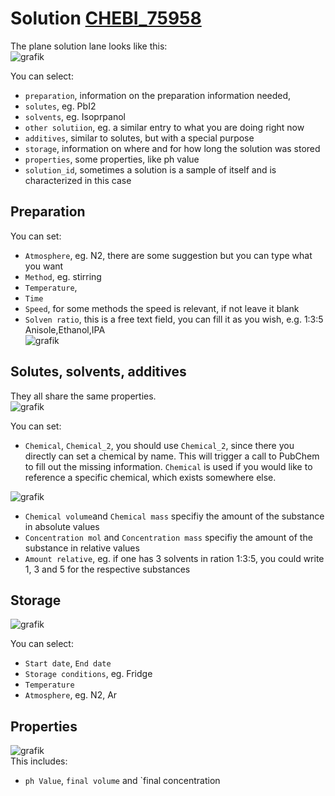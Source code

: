# Solution [CHEBI_75958](http://purl.obolibrary.org/obo/CHEBI_75958)

The plane solution lane looks like this:  
![grafik](https://github.com/RoteKekse/nomad-baseclasses/assets/36420750/6adb7972-aece-496b-b56a-7e562d7b55f1)


You can select:
 - `preparation`, information on the preparation information needed, 
 - `solutes`, eg. PbI2
 - `solvents`, eg. Isoprpanol
 - `other solutiion`, eg. a similar entry to what you are doing right now
 - `additives`, similar to solutes, but with a special purpose
 - `storage`, information on where and for how long the solution was stored
 - `properties`, some properties, like ph value
 - `solution_id`, sometimes a solution is a sample of itself and is characterized in this case

## Preparation
You can set:
- `Atmosphere`, eg. N2, there are some suggestion but you can type what you want
- `Method`, eg. stirring
- `Temperature`,
- `Time`
- `Speed`, for some methods the speed is relevant, if not leave it blank
- `Solven ratio`, this is a free text field, you can fill it as you wish, e.g. 1:3:5 Anisole,Ethanol,IPA  
![grafik](https://github.com/RoteKekse/nomad-baseclasses/assets/36420750/2a6d79d2-527c-4c24-8546-bc70d4c581df)


## Solutes, solvents, additives
They all share the same properties.  
![grafik](https://github.com/RoteKekse/nomad-baseclasses/assets/36420750/c16a2e7a-c4a7-438a-922c-4f07581d12d3)

You can set:
- `Chemical`, `Chemical_2`, you should use `Chemical_2`, since there you directly can set a chemical by name. This will trigger a call to PubChem to fill out the missing information. `Chemical` is used if you would like to reference a specific chemical, which exists somewhere else.
  
![grafik](https://github.com/RoteKekse/nomad-baseclasses/assets/36420750/bbc98802-76d1-48d3-b73b-d24f79417544)
- `Chemical volume`and `Chemical mass` specifiy the amount of the substance in absolute values
- `Concentration mol` and `Concentration mass` specifiy the amount of the substance in relative values
-  `Amount relative`, eg. if one has 3 solvents in ration 1:3:5, you could write 1, 3 and 5 for the respective substances

## Storage
![grafik](https://github.com/RoteKekse/nomad-baseclasses/assets/36420750/247ada93-d3fb-4bc4-9c67-8183174c361b)

You can select:
 - `Start date`, `End date` 
 - `Storage conditions`, eg. Fridge
 - `Temperature`
 - `Atmosphere`, eg. N2, Ar

## Properties
![grafik](https://github.com/RoteKekse/nomad-baseclasses/assets/36420750/0b744311-6f80-4192-a6b7-503a48a8ae78)  
This includes:
- `ph Value`, `final volume` and `final concentration
